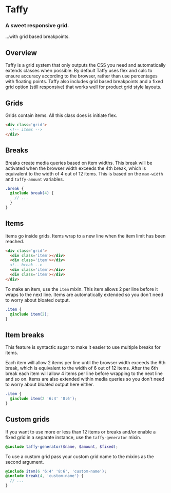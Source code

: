Taffy
=====

### A sweet responsive grid.
...with grid based breakpoints.

## Overview
Taffy is a grid system that only outputs the CSS you need and automatically extends classes when possible. By default Taffy uses flex and calc to ensure accuracy according to the browser, rather than use percentages with floating points. Taffy also includes grid based breakpoints and a fixed grid option (still responsive) that works well for product grid style layouts.

## Grids
Grids contain items. All this class does is initiate flex.

```html
<div class='grid'>
  <!-- items -->
</div>
```

## Breaks
Breaks create media queries based on item widths. This break will be activated when the browser width exceeds the 4th break, which is equivalent to the width of 4 out of 12 items. This is based on the `max-width` and `taffy-amount` variables.

```scss
.break {
  @include break(4) {
    // ...
  }
}
```

## Items
Items go inside grids. Items wrap to a new line when the item limit has been reached.

```html
<div class='grid'>
  <div class='item'></div>
  <div class='item'></div>
  <!-- break -->
  <div class='item'></div>
  <div class='item'></div>
</div>
```

To make an item, use the `item` mixin. This item allows 2 per line before it wraps to the next line. Items are automatically extended so you don't need to worry about bloated output.

```scss
.item {
  @include item(2);
}
```

## Item breaks
This feature is syntactic sugar to make it easier to use multiple breaks for items.

Each item will allow 2 items per line until the browser width exceeds the 6th break, which is equivalent to the width of 6 out of 12 items. After the 6th break each item will allow 4 items per line before wrapping to the next line and so on. Items are also extended within media queries so you don't need to worry about bloated output here either.

```scss
.item {
  @include item(2 '6:4' '8:6');
}
```

## Custom grids
If you want to use more or less than 12 items or breaks and/or enable a fixed grid in a separate instance, use the `taffy-generator` mixin.

```scss
@include taffy-generator($name, $amount, $fixed);
```

To use a custom grid pass your custom grid name to the mixins as the second argument.

```scss
@include item(6 '6:4' '8:6', 'custom-name');
@include break(4, 'custom-name') {
  // ...
}
```
